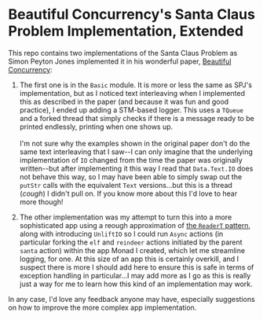 
# Beautiful Concurrency's Santa Claus Problem Implementation, Extended


This repo contains two implementations of the Santa Claus Problem as Simon Peyton Jones implemented it in his wonderful paper, [Beautiful Concurrency](https://www.microsoft.com/en-us/research/publication/beautiful-concurrency/):

1) The first one is in the `Basic` module. It is more or less the same as SPJ's implementation, but as I noticed text interleaving when I implemented this as described in the paper (and because it was fun and good practice), I ended up adding a STM-based logger. This uses a `TQueue` and a forked thread that simply checks if there is a message ready to be printed endlessly, printing when one shows up.  
  <br />I'm not sure why the examples shown in the original paper don't do the same text interleaving that I saw--I can only imagine that the underlying implementation of `IO` changed from the time the paper was originally written--but after implementing it this way I read that `Data.Text.IO` does not behave this way, so I may have been able to simply swap out the `putStr` calls with the equivalent `Text` versions...but this is a thread (_cough_) I didn't pull on. If you know more about this I'd love to hear more though!

2) The other implementation was my attempt to turn this into a more sophisticated app using a reough approximation of [the `ReaderT` pattern](https://www.fpcomplete.com/blog/2017/06/readert-design-pattern/), along with introducing `UnliftIO` so I could run `Async` actions (in particular forking the `elf` and `reindeer` actions initiated by the parent `santa` action) within the app Monad I created, which let me streamline logging, for one. At this size of an app this is certainly overkill, and I suspect there is more I should add here to ensure this is safe in terms of exception handling in particular...I may add more as I go as this is really just a way for me to learn how this kind of an implementation may work.

In any case, I'd love any feedback anyone may have, especially suggestions on how to improve the more complex app implementation.
